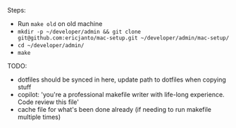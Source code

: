 Steps:
- Run `make old` on old machine
- `mkdir -p ~/developer/admin && git clone git@github.com:ericjanto/mac-setup.git ~/developer/admin/mac-setup/`
- `cd ~/developer/admin/`
- `make`

TODO:
- dotfiles should be synced in here, update path to dotfiles when copying stuff
- copilot: 'you're a professional makefile writer with life-long experience. Code review this file'
- cache file for what's been done already (if needing to run makefile multiple times)